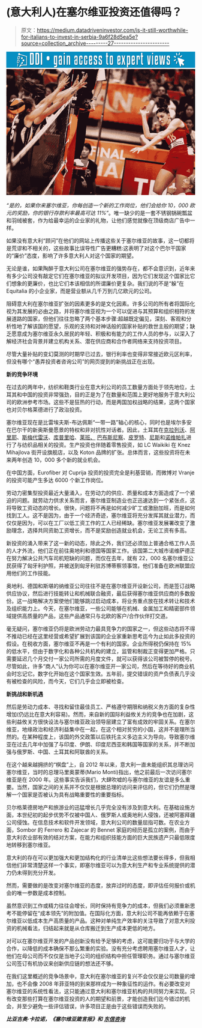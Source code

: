 # (意大利人)在塞尔维亚投资还值得吗？

> 原文：<https://medium.datadriveninvestor.com/is-it-still-worthwhile-for-italians-to-invest-in-serbia-9a6f28d5ea5e?source=collection_archive---------27----------------------->

[![](img/8e893cdb7c389505582e8116e88f7333.png)](http://www.track.datadriveninvestor.com/1B9E)![](img/3701aa49b45f65862ae2ab72f6a634c4.png)

*“是的，如果你来塞尔维亚，你每创造一个新的工作岗位，他们会给你 10，000 欧元的奖励，你的银行存款利率最高可达 11%”*。唯一缺少的是一套不锈钢锅碗瓢盆和羽绒被套，作为给最幸运的企业家的礼物，让他们感觉就像在顶级商店广告中一样。

如果没有意大利“顾问”在他们的网站上传播这些关于塞尔维亚的故事，这一切都将是荒谬和不相关的，这些故事比误导性广告更糟糕:这表明了对这个巴尔干国家的“廉价”态度，影响了许多意大利人对这个国家的期望。

无论是谁，如果陶醉于意大利公司在塞尔维亚的强势存在，都不会意识到，近年来有多少公司没有敲定它们在塞尔维亚的拟议开发项目，因为它们发现这个国家比它们想象的更廉价，也比它们本该相信的所谓廉价更复杂。我们说的不是“躲”在 Equitalia 的小企业家，而是营业额从几千万到几亿欧元的公司。

阻碍意大利在塞尔维亚扩张的因素更多的是文化因素。许多公司的所有者将国际化视为其发展的必由之路，并将塞尔维亚视为一个可以促进与其预算和组织相符的发展道路的国家，但他们往往忽略了两个基本步骤:超越既定偏见，深刻、客观和分析性地了解该国的愿望，乐观的支持和对神话般的国家补贴的救世主般的期望；缺乏愿意成为塞尔维亚永久居民的年轻、积极和有能力的工作人员的参与，以深入了解经济社会背景并建立机构关系、潜在供应商和合作者网络来支持投资项目。

尽管大量补贴的变幻莫测的时期早已过去，银行利率也变得非常接近欧元区利率，但没有哪个“愚弄投资者咨询公司”的网页提到的新挑战正在出现。

**新的竞争环境**

在过去的两年中，纺织和鞋类行业在意大利公司的员工数量方面处于领先地位，土耳其和中国的投资非常强劲，目的正是为了在数量和范围上更好地服务于意大利公司的欧洲参考市场。这些不是狂热的行动，而是两国加权战略的结果，这两个国家也对贝尔格莱德进行了政治投资。

塞尔维亚现在是比雷埃夫斯-布达佩斯“一带一路”轴心的核心，同时也是埃尔多安在巴尔干的新奥斯曼愿景的特权和非对抗性对话者。因此，土耳其在[克拉列沃](https://www.serbianmonitor.com/en/textile-turkish-company-to-invest-kraljevo-september/)、[阿里耶](https://www.serbianmonitor.com/en/turkeys-textile-company-erteks-to-open-factory-in-arilje/)、[斯梅代雷沃](https://www.serbianmonitor.com/en/textile-industry-smederevo-800-jobs-the-turkish-kaizen/)、[库普里哈](https://www.serbianmonitor.com/en/turks-open-new-factory-cuprija-1000-new-jobs/)、[莱班、](https://www.serbianmonitor.com/en/turkeys-ormo-opens-factory-lebane/) [巴布斯尼察](https://www.serbianmonitor.com/en/textile-avrasya-production-babusnica/)、[皮罗特](https://www.serbianmonitor.com/en/textile-avrasya-production-babusnica/)、[尼斯](https://www.serbianmonitor.com/en/nis-aster-to-open-textile-factory/)和[诺维帕扎](https://www.serbianmonitor.com/en/novi-pazar-textile-companies-need-over-1000-workers/)进行了与纺织品相关的投资。生产投资也伴随着零售投资，如 LC Waikiki 在 Knez Mihajlova 街开设旗舰店，以及 Koton 品牌的扩张。总体而言，这些投资将在未来两年创造 10，000 多个新的就业机会。

在中国方面，Eurofiber 对 Cuprija 投资的投资完全是利基营销，而微博对 Vranje 的投资可能产生多达 6000 个新工作岗位。

劳动力密集型投资最近大量涌入，在劳动力的供应、质量和成本方面造成了一个紧迫的问题。就劳动力供求关系而言，塞尔维亚制造业也正迅速达到一个紧张点，这将导致工资动态的增长。很快，问题将不再是如何减少旷工或激励加班，而是如何找到工人。这不是因为，由于一个经济奇迹，塞尔维亚将充分发挥其就业潜力，而仅仅是因为，可以在工厂以低工资工作的工人已经稀缺。塞尔维亚发展署改变了激励理念，选择共同资助工资增长，而不是奖励创造就业机会，无论工资有多高。

新投资的涌入带来了这一新的动态，除此之外，我们还必须加上普通合格工作人员的人才外流，他们正在前往奥地利和德国等国家工作。该国第二大城市诺维萨德正在努力解决公共汽车司机短缺的问题，而仅在去年，就有 22，000 名塞尔维亚公民获得了匈牙利护照，并被送到匈牙利驻苏博蒂察领事馆，他们准备在欧洲联盟应用他们的工作技能。

奥地利、德国和斯堪的纳维亚公司往往不是在塞尔维亚开设新公司，而是签订战略供应协议，然后进行技能转让和机械联合融资，最后获得塞尔维亚供应商的多数股份。这一战略解决方案使他们能够跳过启动成本，将业务重点放在技术转让和技术及组织能力上。今天，在塞尔维亚，一些公司能够在机械、金属加工和精密部件领域提供高质量的产品，这些产品通常只与北欧的客户/合作伙伴打交道。

毫无疑问，塞尔维亚仍将是欧洲劳动力最具竞争力的国家之一，但这些动态将不得不推动已经在这里经营或希望扩展到该国的企业家重新思考迄今为止如此多投资的假设。在税收方面，塞尔维亚不再是一个有利的国家。企业所得税仍保持在 15%的低水平，但由于数字化和各种公共机构的建立，监管和制裁正变得更加严格。只需要延迟几个月交付一家公司所需的月度文件，就可以获得该公司被暂停的税号。尽管如此，许多“商人”认为你可以在塞尔维亚开一家公司，然后在等待好的商业机会时忘记它。数字化开始在这个国家生效。五年前，提交错误的资产负债表几乎没有被检查的风险，而今天，它们几乎会立即被检查。

**新挑战和新机遇**

然后是劳动力成本、寻找和留住最佳员工、严格遵守期限和纳税义务方面的复杂性增加(仍远比在意大利容易)。然而，来自新的国际利益攸关方的竞争也在加剧，这些利益攸关方很快设法与塞尔维亚政治领导层建立了富有成效的牢固关系。在塞尔维亚，地缘政治和经济利益集中在一起，在这个相对贫穷的小国，这并不是理所当然的。在某种程度上，该国的外交政策以后铁托主义多边主义为导向，导致塞尔维亚在过去几年中加强了与印度、伊朗、印度尼西亚和韩国等国家的关系，并不断加强与俄罗斯、中国、土耳其和阿联酋的关系。

在这个越来越拥挤的“棋盘”上，自 2012 年以来，意大利一直未能组织其总理访问塞尔维亚，当时的总理马里奥蒙蒂(Mario Monti)指出，他之前最后一次访问塞尔维亚是在 2000 年。这些事实告诉我们，大肆吹嘘的与塞尔维亚的友谊是多么重要。当然，国家之间的关系并不仅仅是根据总理的访问来评估的，但它们仍然是理解一个国家是否被认为具有战略重要性的重要指标。

贝尔格莱德房地产和旅游业的迅猛增长几乎完全没有涉及到意大利。在基础设施方面，本世纪初的起步优势不仅被中国人、俄罗斯人或奥地利人侵蚀，还被阿塞拜疆公司侵蚀。在信息技术和软件开发领域，意大利公司的数量屈指可数。在农业方面，Sombor 的 Ferrero 和 Zajecar 的 Bennet 家庭的经历是孤立的案例，而由于意大利农业部有效的结对方案，在能力和组织技能方面的巨大民族遗产只最低限度地转移到塞尔维亚。

意大利的存在可以更加强大和更加结构化的行业清单比这些想法要长得多，但我相信他们非常清楚这样一个事实，即塞尔维亚可以为意大利生产和专业系统提供的潜力仍未得到充分开发。

然而，需要做的是改变对塞尔维亚的态度，放弃过时的态度，即评估任何报价或机会的唯一参数是成本控制。

虽然意识到工作或精力往往会增长，同时保持有竞争力的成本，但我们必须重新思考不能停留在“成本领先”的附加值。在国际化方面，意大利公司不能再依赖于在塞尔维亚以低成本生产高质量的产品。这种对单纯生产效率的关注导致了对意大利投资的机械看法，归结起来就是从仓库搬迁到生产成本更低的地方。

对可以在塞尔维亚开发的产品创新没有给予足够的考虑，这可能要归功于与大学的合作，以降低的成本确保不那么繁重的实验。没有充分考虑聘用塞尔维亚人才，让他们在母公司而不仅仅是当地子公司的组织结构中担任管理职务。通过与塞尔维亚公司签订有机协议来创新供应链的想法还不够。

在我们这里概述的竞争场景中，意大利在塞尔维亚的复兴不会仅仅是公司数量的增加，也不会像 2008 年菲亚特的到来那样成为一种象征性的运作。有必要改变对塞尔维亚的系统性看法，这只能通过意大利和塞尔维亚机构的共同努力来实现。只有改变那些打算在塞尔维亚投资的人的期望和前景，才能创造我们迄今错过的机会，并至少避免一些评估错误，许多项目正是由于这些错误而失败的。

***比亚吉奥·卡拉诺，《塞尔维亚箴言报》和*** [***东信咨询***](http://eastcom.it/en/)